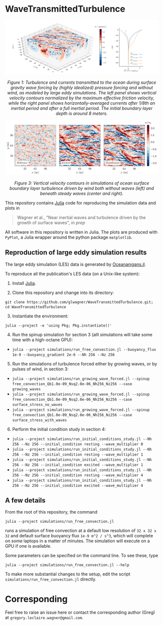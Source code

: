 # WaveTransmittedTurbulence

![wave-driven-turbulence](figures/figure_1.png)

<p align="center">
<i> Figure 1: Turbulence and currents transmitted to the ocean during surface gravity wave forcing by (highly idealized) pressure forcing and without wind, as modeled by large eddy simulations. The left panel shows vertical velocity contours normalized by the maximum effective friction velocity, while the right panel shows horizontally-averaged currents after 1/8th an inertial period and after a full inertial period. The initial boundary layer depth is around 8 meters.</i>
</p>

![vertical_velocity](figures/figure_3.png)

<p align="center">
<i> Figure 3: Vertical velocity contours in simulations of ocean surface boundary layer turbulence driven by wind both without waves (left) and beneath steady waves (center and right).</i>
</p>

This repository contains [Julia](https://julialang.org) code for reproducing the simulation data and plots in 

> Wagner et al., "Near inertial waves and turbulence driven by the growth of surface waves", _in prep_

All software in this repository is written in Julia. The plots are produced with `PyPlot`, a Julia wrapper around the python package `matplotlib`.

## Reproduction of large eddy simulation results

The large eddy simulation (LES) data is generated by [Oceananigans.jl](https://github.com/climate-machine/Oceananigans.jl).

To reproduce all the publication's LES data (on a Unix-like system):

1. Install [Julia](https://julialang.org).

2. Clone this repository and change into its directory: 

```
git clone https://github.com/glwagner/WaveTransmittedTurbulence.git; cd WaveTransmittedTurbulence
```

3. Instantiate the environment: 

```
julia --project -e 'using Pkg; Pkg.instantiate()'
```

4. Run the spinup simulation for section 3 (alll simulations will take some time with a high-octane GPU):

  * `julia --project simulations/run_free_convection.jl --buoyancy_flux 1e-9 --buoyancy_gradient 2e-6 --Nh 256 --Nz 256`
  
5. Run the simulations of turbulence forced either by growing waves, or by pulses of wind, in section 3:

  * `julia --project simulations/run_growing_wave_forced.jl --spinup free_convection_Qb1.0e-09_Nsq2.0e-06_Nh256_Nz256 --case growing_waves`
  * `julia --project simulations/run_growing_wave_forced.jl --spinup free_convection_Qb1.0e-09_Nsq2.0e-06_Nh256_Nz256 --case surface_stress_no_waves`
  * `julia --project simulations/run_growing_wave_forced.jl --spinup free_convection_Qb1.0e-09_Nsq2.0e-06_Nh256_Nz256 --case surface_stress_with_waves`
 
6. Perform the initial condition study in section 4:

  *  `julia --project simulations/run_initial_conditions_study.jl --Nh 256 --Nz 256 --initial_condition resting --wave_multiplier 0`
  *  `julia --project simulations/run_initial_conditions_study.jl --Nh 256 --Nz 256 --initial_condition resting --wave_multiplier 1`
  *  `julia --project simulations/run_initial_conditions_study.jl --Nh 256 --Nz 256 --initial_condition excited --wave_multiplier 1`
  *  `julia --project simulations/run_initial_conditions_study.jl --Nh 256 --Nz 256 --initial_condition resting --wave_multiplier 4`
  *  `julia --project simulations/run_initial_conditions_study.jl --Nh 256 --Nz 256 --initial_condition excited --wave_multiplier 4`

## A few details

From the root of this repository, the command

```
julia --project simulations/run_free_convection.jl
```

runs a simulation of free convection at a default low resolution of `32 x 32 x 32` and default surface buoyancy flux `1e-9 m^2 / s^3`, which will complete on some laptops in a matter of minutes.
The simulation will execute on a GPU if one is available.

Some parameters can be specified on the command line.
To see these, type

```
julia --project simulations/run_free_convection.jl --help
```

To make more substantial changes to the setup, edit the script `simulations/run_free_convection.jl` directly.


# Corresponding

Feel free to raise an issue here or contact the corresponding author (Greg) at `gregory.leclaire.wagner@gmail.com`.
